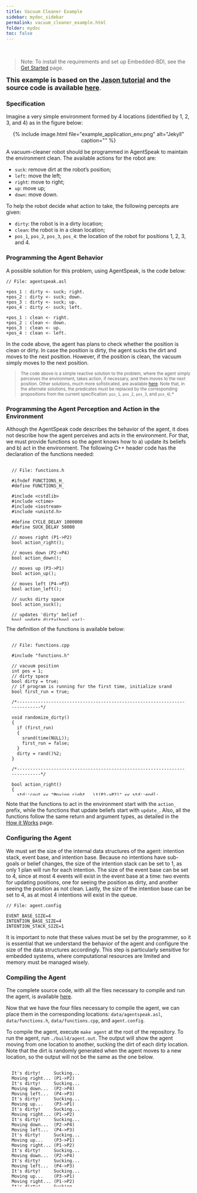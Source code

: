 ```yaml
---
title: Vacuum Cleaner Example
sidebar: mydoc_sidebar
permalink: vacuum_cleaner_example.html
folder: mydoc
toc: false
---
```


<br>

> Note: To install the requirements and set up Embedded-BDI, see the [Get Started](/get_started.html) page.

<font size="+1"><b>This example is based on the <a href="http://jason.sourceforge.net/mini-tutorial/getting-started/#_exercise" target="_blank">Jason tutorial</a> and the source code is available <a href="./pages/files/simple_example.zip" target="_blank">here</a></b>.</font>

### Specification

Imagine a very simple environment formed by 4 locations (identified by 1, 2, 3, and 4) as in the figure below:

<center>{% include image.html file="example_application_env.png" alt="Jekyll" caption="" %}</center>

A vacuum-cleaner robot should be programmed in AgentSpeak to maintain the environment clean. The available actions for the robot are:

* `suck`: remove dirt at the robot’s position;
* `left`: move the left;
* `right`: move to right;
* `up`: move up;
* `down`: move down.

To help the robot decide what action to take, the following percepts are given:

* `dirty`: the robot is in a dirty location;
* `clean`: the robot is in a clean location;
* `pos_1`, `pos_2`, `pos_3`, `pos_4`: the location of the robot for positions 1, 2, 3, and 4.

### Programming the Agent Behavior

A possible solution for this problem, using AgentSpeak, is the code below:

<pre><code>// File: agentspeak.asl<br>
+pos_1 : dirty <- suck; right.
+pos_2 : dirty <- suck; down.
+pos_3 : dirty <- suck; up.
+pos_4 : dirty <- suck; left.<br>
+pos_1 : clean <- right.
+pos_2 : clean <- down.
+pos_3 : clean <- up.
+pos_4 : clean <- left.</code></pre>

In the code above, the agent has plans to check whether the position is clean or dirty. In case the position is dirty, the agent sucks the dirt and moves to the next position. However, if the position is clean, the vacuum simply moves to the next position.

> <small>The code above is a simple reactive solution to the problem, where the agent simply perceives the environment, takes action, if necessary, and then moves to the next position. Other solutions, much more sofisticated, are available [here](http://jason.sourceforge.net/mini-tutorial/getting-started/exercise-answers.txt). Note that, in the alternate solutions, the predicates must be replaced by the corresponding propositions from the current specification: `pos_1`, `pos_2`, `pos_3`, and `pos_4`).*</small>

### Programming the Agent Perception and Action in the Environment

Although the AgentSpeak code describes the behavior of the agent, it does not describe how the agent perceives and acts in the environment. For that, we must provide functions so the agent knows how to a) update its beliefs and b) act in the environment. The following C++ header code has the declaration of the functions needed:

<pre><code><div style="height:400px;overflow:auto;padding:3%">// File: functions.h<br>
#ifndef FUNCTIONS_H_
#define FUNCTIONS_H_<br>
#include &lt;cstdlib&gt;
#include &lt;ctime&gt;
#include &lt;iostream&gt;
#include &lt;unistd.h&gt;<br>
#define CYCLE_DELAY 1000000
#define SUCK_DELAY 50000<br>
// moves right (P1->P2)
bool action_right();<br>
// moves down (P2->P4)
bool action_down();<br>
// moves up (P3->P1)
bool action_up();<br>
// moves left (P4->P3)
bool action_left();<br>
// sucks dirty space
bool action_suck();<br>
// updates 'dirty' belief
bool update_dirty(bool var);<br>
// updates 'clean' belief
bool update_clean(bool var);<br>
// updates 'pos_1' belief
bool update_pos_1(bool var);<br>
// updates 'pos_2' belief
bool update_pos_2(bool var);<br>
// updates 'pos_3' belief
bool update_pos_3(bool var);<br>
// updates 'pos_4' belief
bool update_pos_4(bool var);<br>
#endif /* FUNCTIONS_H_ */</div></code></pre>

The definition of the functions is available below:

<pre><code><div style="height:400px;overflow:auto;padding:3%">// File: functions.cpp<br>
#include "functions.h"

// vacuum position
int pos = 1;
// dirty space
bool dirty = true;
// if program is running for the first time, initialize srand
bool first_run = true;

/*---------------------------------------------------------------------------*/

void randomize_dirty()
{
  if (first_run)
  {
    srand(time(NULL));
    first_run = false;
  }
  dirty = rand()%2;
}

/*---------------------------------------------------------------------------*/

bool action_right()
{
  std::cout << "Moving right...\t(P1->P2)" << std::endl;
  pos = 2;
  usleep(CYCLE_DELAY);
  randomize_dirty();
  return true;
}

bool action_down()
{
  std::cout << "Moving down...\t(P2->P4)" << std::endl;
  pos = 4;
  usleep(CYCLE_DELAY);
  randomize_dirty();
  return true;
}

bool action_up()
{
  std::cout << "Moving up...\t(P3->P1)" << std::endl;
  pos = 1;
  usleep(CYCLE_DELAY);
  randomize_dirty();
  return true;
}

bool action_left()
{
  std::cout << "Moving left...\t(P4->P3)" << std::endl;
  pos = 3;
  usleep(CYCLE_DELAY);
  randomize_dirty();
  return true;
}

bool action_suck()
{
  std::cout << "It's dirty!\tSucking..." << std::endl;
  usleep(CYCLE_DELAY);
  dirty = false;
  return true;
}

/*---------------------------------------------------------------------------*/

bool update_dirty(bool var)
{
  return dirty;
}

bool update_clean(bool var)
{
  return !dirty;
}

bool update_pos_1(bool var)
{
  if (pos == 1)
  {
    return true;
  }
  return false;
}

bool update_pos_2(bool var)
{
  
  if (pos == 2)
  {
    return true;
  }
  return false;
}

bool update_pos_3(bool var)
{
  if (pos == 3)
  {
    return true;
  }
  return false;
}

bool update_pos_4(bool var)
{
  if (pos == 4)
  {
    return true;
  }
  return false;
}</div></code></pre>

Note that the functions to act in the environment start with the `action_` prefix, while the functions that update beliefs start with `update_`. Also, all the functions follow the same return and argument types, as detailed in the [How it Works](./how_it_works.html) page.

### Configuring the Agent

We must set the size of the internal data structures of the agent: intention stack, event base, and intention base. Because no intentions have sub-goals or belief changes, the size of the intention stack can be set to 1, as only 1 plan will run for each intention. The size of the event base can be set to 4, since at most 4 events will exist in the event base at a time: two events for updating positions, one for seeing the position as dirty, and another seeing the position as not clean. Lastly, the size of the intention base can be set to 4, as at most 4 intentions will exist in the queue.

<pre><code>// File: agent.config<br>
EVENT_BASE_SIZE=4
INTENTION_BASE_SIZE=4
INTENTION_STACK_SIZE=1
</code></pre>

It is important to note that these values must be set by the programmer, so it is essential that we understand the behavior of the agent and configure the size of the data structures accordingly. This step is particularly sensitive for embedded systems, where computational resources are limited and memory must be managed wisely.

### Compiling the Agent

The complete source code, with all the files necessary to compile and run the agent, is available <a href="./pages/files/simple_example.zip" target="_blank">here</a>.

Now that we have the four files necessary to compile the agent, we can place them in the corresponding locations: `data/agentspeak.asl`, `data/functions.h`, `data/functions.cpp`, and `agent.config`.

To compile the agent, execute `make agent` at the root of the repository. To run the agent, run `./build/agent.out`. The output will show the agent moving from one location to another, sucking the dirt of each dirty location. Note that the dirt is randomly generated when the agent moves to a new location, so the output will not be the same as the one below.

<pre><code><div style="height:300px;overflow:auto;padding:3%">It's dirty!     Sucking...
Moving right... (P1->P2)
It's dirty!     Sucking...
Moving down...  (P2->P4)
Moving left...  (P4->P3)
It's dirty!     Sucking...
Moving up...    (P3->P1)
It's dirty!     Sucking...
Moving right... (P1->P2)
It's dirty!     Sucking...
Moving down...  (P2->P4)
Moving left...  (P4->P3)
It's dirty!     Sucking...
Moving up...    (P3->P1)
Moving right... (P1->P2)
It's dirty!     Sucking...
Moving down...  (P2->P4)
It's dirty!     Sucking...
Moving left...  (P4->P3)
It's dirty!     Sucking...
Moving up...    (P3->P1)
Moving right... (P1->P2)
It's dirty!     Sucking...
Moving down...  (P2->P4)
Moving left...  (P4->P3)
Moving up...    (P3->P1)
It's dirty!     Sucking...</div></code></pre>